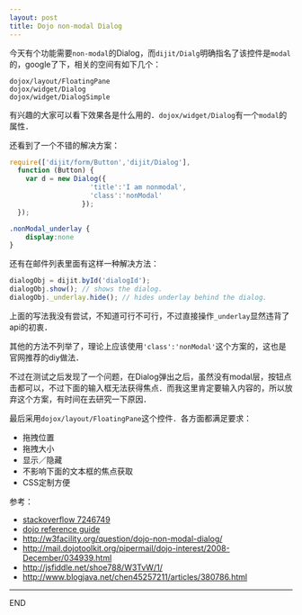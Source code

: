 ```yaml
---
layout: post
title: Dojo non-modal Dialog
---
```


今天有个功能需要`non-modal`的Dialog，而`dijit/Dialg`明确指名了该控件是`modal`的，google了下，相关的空间有如下几个：
```
dojox/layout/FloatingPane
dojox/widget/Dialog
dojox/widget/DialogSimple
```
有兴趣的大家可以看下效果各是什么用的．`dojox/widget/Dialog`有一个`modal`的属性．

还看到了一个不错的解决方案：
```javascript
require(['dijit/form/Button','dijit/Dialog'],
  function (Button) {
    var d = new Dialog({
                    'title':'I am nonmodal',
                    'class':'nonModal'
                  });
  });
```
```css
.nonModal_underlay {
    display:none
}
```

还有在邮件列表里面有这样一种解决方法：
```javascript
dialogObj = dijit.byId('dialogId');
dialogObj.show(); // shows the dialog.
dialogObj._underlay.hide(); // hides underlay behind the dialog.
```
上面的写法我没有尝试，不知道可行不可行，不过直接操作`_underlay`显然违背了api的初衷．

其他的方法不列举了，理论上应该使用`'class':'nonModal'`这个方案的，这也是官网推荐的diy做法．

不过在测试之后发现了一个问题，在Dialog弹出之后，虽然没有modal层，按钮点击都可以，不过下面的输入框无法获得焦点．而我这里肯定要输入内容的，所以放弃这个方案，有时间在去研究一下原因．

最后采用`dojox/layout/FloatingPane`这个控件．各方面都满足要求：

- 拖拽位置
- 拖拽大小
- 显示／隐藏
- 不影响下面的文本框的焦点获取
- CSS定制方便




参考：

- [stackoverflow 7246749](http://stackoverflow.com/questions/7246749/dojo-non-modal-dialog)
- [dojo reference guide](http://dojotoolkit.org/reference-guide/1.9/dijit/Dialog.html#coloring-the-underlay)
- http://w3facility.org/question/dojo-non-modal-dialog/
- http://mail.dojotoolkit.org/pipermail/dojo-interest/2008-December/034939.html
- http://jsfiddle.net/shoe788/W3TvW/1/
- http://www.blogjava.net/chen45257211/articles/380786.html



---
END